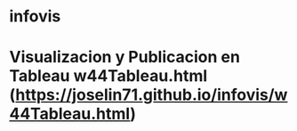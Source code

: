 # infovis
# Visualizacion y Publicacion en Tableau w44Tableau.html (https://joselin71.github.io/infovis/w44Tableau.html)
